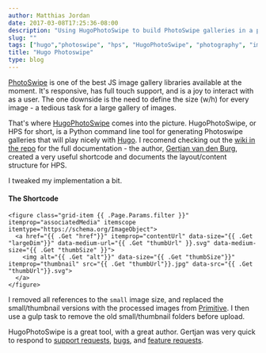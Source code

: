 ```yaml
---
author: Matthias Jordan
date: 2017-03-08T17:25:36-08:00
description: "Using HugoPhotoSwipe to build PhotoSwipe galleries in a painless way"
slug: ""
tags: ["hugo","photoswipe", "hps", "HugoPhotoSwipe", "photography", "image gallery", "gallery"]
title: "Hugo Photoswipe"
type: blog
---
```


[PhotoSwipe](http://photoswipe.com) is one of the best JS image gallery libraries available at the moment. It's responsive, has full touch support, and is a joy to interact with as a user. The one downside is the need to define the size (w/h) for every image - a tedious task for a large gallery of images.

That's where [HugoPhotoSwipe](https://github.com/GjjvdBurg/HugoPhotoSwipe) comes into the picture. HugoPhotoSwipe, or HPS for short, is a Python command line tool for generating Photoswipe galleries that will play nicely with [Hugo](https://gohugo.io). I recomend checking out the [wiki in the repo](https://github.com/GjjvdBurg/HugoPhotoSwipe/wiki) for the full documentation - the author, [Gertjan van den Burg](https://gertjanvandenburg.com), created a very useful shortcode and documents the layout/content structure for HPS.

I tweaked my implementation a bit.

#### The Shortcode
```
<figure class="grid-item {{ .Page.Params.filter }}" itemprop="associatedMedia" itemscope
itemtype="https://schema.org/ImageObject">
  <a href="{{ .Get "href"}}" itemprop="contentUrl" data-size="{{ .Get "largeDim"}}" data-medium-url="{{ .Get "thumbUrl" }}.svg" data-medium-size="{{ .Get "thumbSize" }}">
    <img alt="{{ .Get "alt"}}" data-size="{{ .Get "thumbSize"}}" itemprop="thumbnail" src="{{ .Get "thumbUrl"}}.jpg" data-src="{{ .Get "thumbUrl"}}.svg">
  </a>
</figure>
```

I removed all references to the `small` image size, and replaced the small/thumbnail versions with the processed images from [Primitive](/blog/primitive/). I then use a gulp task to remove the old small/thumbnail folders before upload.

HugoPhotoSwipe is a great tool, with a great author. Gertjan was very quick to respond to [support requests](https://github.com/GjjvdBurg/HugoPhotoSwipe/issues/1), [bugs](https://github.com/GjjvdBurg/HugoPhotoSwipe/issues/2), and [feature requests](https://github.com/GjjvdBurg/HugoPhotoSwipe/issues/3).
